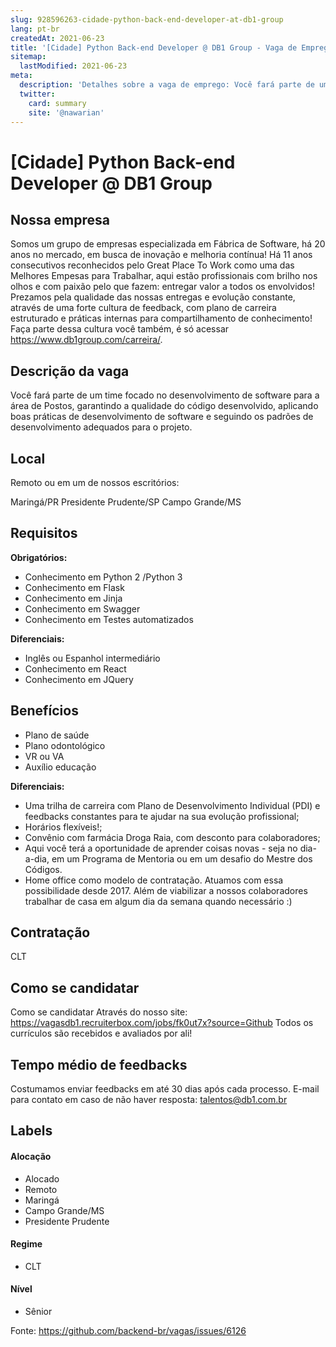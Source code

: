 ```yaml
---
slug: 928596263-cidade-python-back-end-developer-at-db1-group
lang: pt-br
createdAt: 2021-06-23
title: '[Cidade] Python Back-end Developer @ DB1 Group - Vaga de Emprego'
sitemap:
  lastModified: 2021-06-23
meta:
  description: 'Detalhes sobre a vaga de emprego: Você fará parte de um time focado no desenvolvimento de software para a área de Postos, garantindo a qualidade do código desenvolvido, aplicando boas práticas de desenvolvimento de software e seguindo os padrões de desenvolvimento adequados para o projeto.'
  twitter:
    card: summary
    site: '@nawarian'
---
```


# [Cidade] Python Back-end Developer @ DB1 Group

## Nossa empresa
Somos um grupo de empresas especializada em Fábrica de Software, há 20 anos no mercado, em busca de inovação e melhoria contínua! Há 11 anos consecutivos reconhecidos pelo Great Place To Work como uma das Melhores Empesas para Trabalhar, aqui estão profissionais com brilho nos olhos e com paixão pelo que fazem: entregar valor a todos os envolvidos!
Prezamos pela qualidade das nossas entregas e evolução constante, através de uma forte cultura de feedback, com plano de carreira estruturado e práticas internas para compartilhamento de conhecimento!
Faça parte dessa cultura você também, é só acessar https://www.db1group.com/carreira/.

## Descrição da vaga

Você fará parte de um time focado no desenvolvimento de software para a área de Postos, garantindo a qualidade do código desenvolvido, aplicando boas práticas de desenvolvimento de software e seguindo os padrões de desenvolvimento adequados para o projeto.

## Local
Remoto ou em um de nossos escritórios:

Maringá/PR
Presidente Prudente/SP
Campo Grande/MS

## Requisitos

**Obrigatórios:**
- Conhecimento em Python 2 /Python 3
- Conhecimento em Flask
- Conhecimento em Jinja
- Conhecimento em Swagger
- Conhecimento em Testes automatizados

**Diferenciais:**
- Inglês ou Espanhol intermediário
- Conhecimento em React
- Conhecimento em JQuery

## Benefícios
- Plano de saúde
- Plano odontológico
- VR ou VA
- Auxílio educação


**Diferenciais:**
- Uma trilha de carreira com Plano de Desenvolvimento Individual (PDI) e feedbacks constantes para te ajudar na sua evolução profissional;
- Horários flexíveis!;
- Convênio com farmácia Droga Raia, com desconto para colaboradores;
- Aqui você terá a oportunidade de aprender coisas novas - seja no dia-a-dia, em um Programa de Mentoria ou em um desafio do Mestre dos Códigos.
- Home office como modelo de contratação. Atuamos com essa possibilidade desde 2017. Além de viabilizar a nossos colaboradores trabalhar de casa em algum dia da semana quando necessário :)

## Contratação
CLT

## Como se candidatar

Como se candidatar
Através do nosso site: https://vagasdb1.recruiterbox.com/jobs/fk0ut7x?source=Github
Todos os currículos são recebidos e avaliados por ali!

## Tempo médio de feedbacks
Costumamos enviar feedbacks em até 30 dias após cada processo.
E-mail para contato em caso de não haver resposta: talentos@db1.com.br

## Labels
<!-- retire os labels que não fazem sentido à vaga -->

#### Alocação
- Alocado
- Remoto
- Maringá
- Campo Grande/MS
- Presidente Prudente

#### Regime
- CLT

#### Nível
- Sênior


Fonte: https://github.com/backend-br/vagas/issues/6126